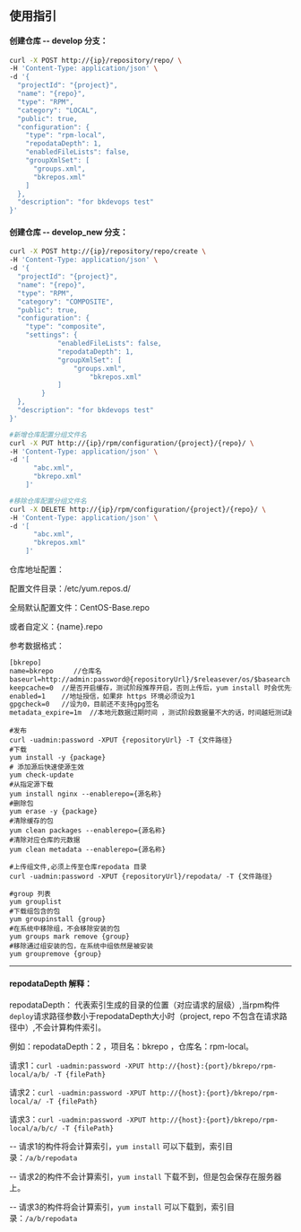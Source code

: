 ## 使用指引

#### 创建仓库 -- develop 分支：

```bash
curl -X POST http://{ip}/repository/repo/ \
-H 'Content-Type: application/json' \
-d '{ 
  "projectId": "{project}",
  "name": "{repo}",
  "type": "RPM",
  "category": "LOCAL",
  "public": true,
  "configuration": {
    "type": "rpm-local",  
    "repodataDepth": 1,  
    "enabledFileLists": false,
    "groupXmlSet": [
      "groups.xml",
      "bkrepos.xml"
    ]
  },
  "description": "for bkdevops test"
}'
```



#### 创建仓库 -- develop_new 分支：

```bash
curl -X POST http://{ip}/repository/repo/create \
-H 'Content-Type: application/json' \
-d '{ 
  "projectId": "{project}",
  "name": "{repo}",
  "type": "RPM",
  "category": "COMPOSITE",
  "public": true,
  "configuration": {
    "type": "composite",  
    "settings": {
            "enabledFileLists": false,
            "repodataDepth": 1,
            "groupXmlSet": [
            	"groups.xml",
      				"bkrepos.xml"
            ]
        }
  },
  "description": "for bkdevops test"
}'
```



```bash
#新增仓库配置分组文件名
curl -X PUT http://{ip}/rpm/configuration/{project}/{repo}/ \
-H 'Content-Type: application/json' \
-d '[
      "abc.xml",
      "bkrepo.xml"
    ]'

#移除仓库配置分组文件名
curl -X DELETE http://{ip}/rpm/configuration/{project}/{repo}/ \
-H 'Content-Type: application/json' \
-d '[
      "abc.xml",
      "bkrepos.xml"
    ]'
```





仓库地址配置：

配置文件目录：/etc/yum.repos.d/

全局默认配置文件：CentOS-Base.repo

或者自定义：{name}.repo

参考数据格式：

```txt
[bkrepo]        
name=bkrepo     //仓库名
baseurl=http://admin:password@{repositoryUrl}/$releasever/os/$basearch //仓库地址，如果有开启认证，需要在请求前添加 用户名：密码
keepcache=0  //是否开启缓存，测试阶段推荐开启，否则上传后，yum install 时会优先去本地缓存找
enabled=1    //地址授信，如果非 https 环境必须设为1
gpgcheck=0   //设为0，目前还不支持gpg签名
metadata_expire=1m  //本地元数据过期时间 ，测试阶段数据量不大的话，时间越短测试越方便
```

```shell
#发布
curl -uadmin:password -XPUT {repositoryUrl} -T {文件路径}
#下载
yum install -y {package}
# 添加源后快速使源生效
yum check-update
#从指定源下载
yum install nginx --enablerepo={源名称}
#删除包
yum erase -y {package}
#清除缓存的包
yum clean packages --enablerepo={源名称}
#清除对应仓库的元数据
yum clean metadata --enablerepo={源名称}

#上传组文件,必须上传至仓库repodata 目录
curl -uadmin:password -XPUT {repositoryUrl}/repodata/ -T {文件路径}

#group 列表
yum grouplist
#下载组包含的包
yum groupinstall {group}
#在系统中移除组，不会移除安装的包
yum groups mark remove {group}
#移除通过组安装的包，在系统中组依然是被安装
yum groupremove {group}
```

<hr/>

#### repodataDepth 解释：

repodataDepth： 代表索引生成的目录的位置（对应请求的层级）,当rpm构件`deploy`请求路径参数小于repodataDepth大小时（project, repo 不包含在请求路径中）,不会计算构件索引。

例如：repodataDepth：2 ，项目名：bkrepo ，仓库名：rpm-local。

请求1：`curl -uadmin:password -XPUT http://{host}:{port}/bkrepo/rpm-local/a/b/ -T {filePath}`

请求2：`curl -uadmin:password -XPUT http://{host}:{port}/bkrepo/rpm-local/a/ -T {filePath}`

请求3：`curl -uadmin:password -XPUT http://{host}:{port}/bkrepo/rpm-local/a/b/c/ -T {filePath}`

-- 请求1的构件将会计算索引，`yum install` 可以下载到，索引目录：`/a/b/repodata`

-- 请求2的构件不会计算索引，`yum install` 下载不到，但是包会保存在服务器上。

-- 请求3的构件将会计算索引，`yum install` 可以下载到，索引目录：`/a/b/repodata`